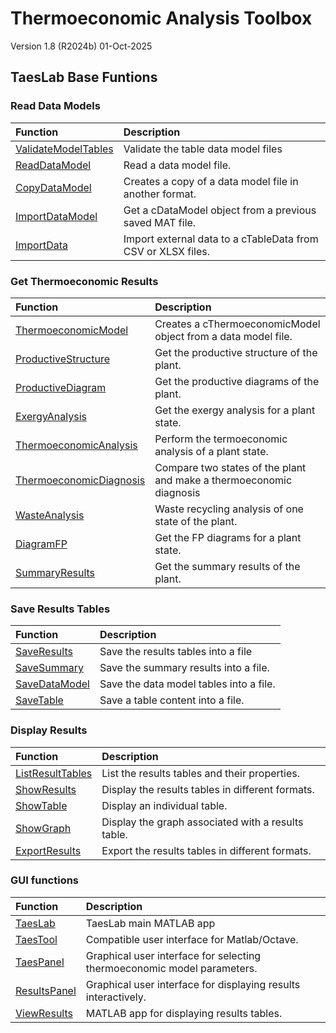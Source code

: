 # Thermoeconomic Analysis Toolbox

Version 1.8 (R2024b) 01-Oct-2025

## TaesLab Base Funtions

### Read Data Models

| Function                   | Description                                                 |
| :------------------------- | :---------------------------------------------------------- |
| [ValidateModelTables][]    | Validate the table data model files                         |
| [ReadDataModel][]          | Read a data model file.                                     |
| [CopyDataModel][]          | Creates a copy of a data model file in another format.      |
| [ImportDataModel][]        | Get a cDataModel object from a previous saved MAT file.     |
| [ImportData][]             | Import external data to a cTableData from CSV or XLSX files.|

### Get Thermoeconomic Results

| Function                   | Description                                                        |
| :------------------------- | :----------------------------------------------------------------- |
| [ThermoeconomicModel][]    | Creates a cThermoeconomicModel object from a data model file.      |
| [ProductiveStructure][]    | Get the productive structure of the plant.                         |
| [ProductiveDiagram][]      | Get the productive diagrams of the plant.                          |
| [ExergyAnalysis][]         | Get the exergy analysis for a plant state.                         |
| [ThermoeconomicAnalysis][] | Perform the termoeconomic analysis of a plant state.               |
| [ThermoeconomicDiagnosis][]| Compare two states of the plant and make a thermoeconomic diagnosis|
| [WasteAnalysis][]          | Waste recycling analysis of one state of the plant.                |
| [DiagramFP][]              | Get the FP diagrams for a plant state.                             |
| [SummaryResults][]         | Get the summary results of the plant.                              |

### Save Results Tables

| Function          | Description                            |
| :---------------- | :------------------------------------- |
| [SaveResults][]   | Save the results tables into a file    |
| [SaveSummary][]   | Save the summary results into a file.  |
| [SaveDataModel][] | Save the data model tables into a file.|
| [SaveTable][]     | Save a table content into a file.      |

### Display Results

| Function             | Description                                       |
| :------------------- | :------------------------------------------------ |
| [ListResultTables][] | List the results tables and their properties.     |
| [ShowResults][]      | Display the results tables in different formats.  |
| [ShowTable][]        | Display an individual table.                      |
| [ShowGraph][]        | Display the graph associated with a results table.|
| [ExportResults][]    | Export the results tables in different formats.   |

### GUI functions

| Function          | Description                                                            |
| :---------------- | :--------------------------------------------------------------------- |
| [TaesLab][]       | TaesLab main MATLAB app                                                |
| [TaesTool][]      | Compatible user interface for Matlab/Octave.                           |
| [TaesPanel][]     | Graphical user interface for selecting thermoeconomic model parameters.|
| [ResultsPanel][]  | Graphical user interface for displaying results interactively.         |
| [ViewResults][]   | MATLAB app for displaying results tables.                              |

<!-- Reference Links - Base Directory -->

<!-- Read Data Models -->
[ValidateModelTables]: ../Base/ValidateModelTables.m
[ReadDataModel]: ../Base/ReadDataModel.m
[CopyDataModel]: ../Base/CopyDataModel.m
[ImportDataModel]: ../Base/ImportDataModel.m
[ImportData]: ../Base/ImportData.m

<!-- Get Thermoeconomic Results -->
[ThermoeconomicModel]: ../Base/ThermoeconomicModel.m
[ProductiveStructure]: ../Base/ProductiveStructure.m
[ProductiveDiagram]: ../Base/ProductiveDiagram.m
[ExergyAnalysis]: ../Base/ExergyAnalysis.m
[ThermoeconomicAnalysis]: ../Base/ThermoeconomicAnalysis.m
[ThermoeconomicDiagnosis]: ../Base/ThermoeconomicDiagnosis.m
[WasteAnalysis]: ../Base/WasteAnalysis.m
[DiagramFP]: ../Base/DiagramFP.m
[SummaryResults]: ../Base/SummaryResults.m

<!-- Save Results Tables -->
[SaveResults]: ../Base/SaveResults.m
[SaveSummary]: ../Base/SaveSummary.m
[SaveDataModel]: ../Base/SaveDataModel.m
[SaveTable]: ../Base/SaveTable.m

<!-- Display Results -->
[ListResultTables]: ../Base/ListResultTables.m
[ShowResults]: ../Base/ShowResults.m
[ShowTable]: ../Base/ShowTable.m
[ShowGraph]: ../Base/ShowGraph.m
[ExportResults]: ../Base/ExportResults.m

<!-- GUI Functions -->
[TaesLab]: ../Base/TaesLab.m
[TaesTool]: ../Base/TaesTool.m
[TaesPanel]: ../Base/TaesPanel.m
[ResultsPanel]: ../Base/ResultsPanel.m
[ViewResults]: ../Base/ViewResults.m
